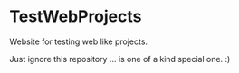 # TestWebProjects
Website for testing web like projects.

Just ignore this repository ... is one of a kind special one. :)
